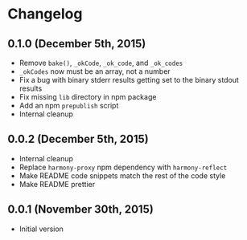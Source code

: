 # Changelog

## 0.1.0 (December 5th, 2015)

- Remove `bake()`, `_okCode`, `_ok_code`, and `_ok_codes`
- `_okCodes` now must be an array, not a number
- Fix a bug with binary stderr results getting set to the binary stdout results
- Fix missing `lib` directory in npm package
- Add an npm `prepublish` script
- Internal cleanup

## 0.0.2 (December 5th, 2015)

- Internal cleanup
- Replace `harmony-proxy` npm dependency with `harmony-reflect`
- Make README code snippets match the rest of the code style
- Make README prettier

## 0.0.1 (November 30th, 2015)

- Initial version
